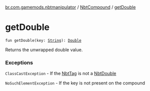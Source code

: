 [br.com.gamemods.nbtmanipulator](../index.md) / [NbtCompound](index.md) / [getDouble](./get-double.md)

# getDouble

`fun getDouble(key: `[`String`](https://kotlinlang.org/api/latest/jvm/stdlib/kotlin/-string/index.html)`): `[`Double`](https://kotlinlang.org/api/latest/jvm/stdlib/kotlin/-double/index.html)

Returns the unwrapped double value.

### Exceptions

`ClassCastException` - If the [NbtTag](../-nbt-tag/index.md) is not a [NbtDouble](../-nbt-double/index.md)

`NoSuchElementException` - If the key is not present on the compound